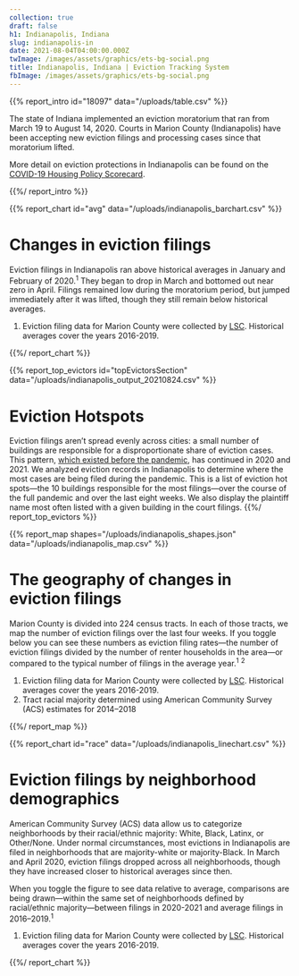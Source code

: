 ```yaml
---
collection: true
draft: false
h1: Indianapolis, Indiana
slug: indianapolis-in
date: 2021-08-04T04:00:00.000Z
twImage: /images/assets/graphics/ets-bg-social.png
title: Indianapolis, Indiana | Eviction Tracking System
fbImage: /images/assets/graphics/ets-bg-social.png
---
```


{{% report_intro id="18097" data="/uploads/table.csv" %}}





The state of Indiana implemented an eviction moratorium that ran from March 19 to August 14, 2020. Courts in Marion County (Indianapolis) have been accepting new eviction filings and processing cases since that moratorium lifted. 

More detail on eviction protections in Indianapolis can be found on the [COVID-19 Housing Policy Scorecard](https://evictionlab.org/covid-policy-scorecard/in/).





{{%/ report_intro %}}



{{% report_chart id="avg" data="/uploads/indianapolis_barchart.csv" %}}

# Changes in eviction filings

Eviction filings in Indianapolis ran above historical averages in January and February of 2020.<sup>1</sup> They began to drop in March and bottomed out near zero in April. Filings remained low during the moratorium period, but jumped immediately after it was lifted, though they still remain below historical averages.

1. Eviction filing data for Marion County were collected by [LSC](https://www.lsc.gov/). Historical averages cover the years 2016-2019.

{{%/ report_chart %}}



{{% report_top_evictors id="topEvictorsSection" data="/uploads/indianapolis_output_20210824.csv" %}}
# Eviction Hotspots

Eviction filings aren’t spread evenly across cities: a small number of buildings are responsible for a disproportionate share of eviction cases. This pattern, [which existed before the pandemic](https://evictionlab.org/top-evicting-landlords-drive-us-eviction-crisis/), has continued in 2020 and 2021. We analyzed eviction records in Indianapolis to determine where the most cases are being filed during the pandemic. This is a list of eviction hot spots—the 10 buildings responsible for the most filings—over the course of the full pandemic and over the last eight weeks. We also display the plaintiff name most often listed with a given building in the court filings.
{{%/ report_top_evictors %}}


{{% report_map shapes="/uploads/indianapolis_shapes.json" data="/uploads/indianapolis_map.csv" %}}





# The geography of changes in eviction filings

Marion County is divided into 224 census tracts. In each of those tracts, we map the number of eviction filings over the last four weeks. If you toggle below you can see these numbers as eviction filing rates—the number of eviction filings divided by the number of renter households in the area—or compared to the typical number of filings in the average year.<sup>1</sup> <sup>2</sup>

1. Eviction filing data for Marion County were collected by [LSC](https://www.lsc.gov/). Historical averages cover the years 2016-2019.
2. Tract racial majority determined using American Community Survey (ACS) estimates for 2014–2018





{{%/ report_map %}}



{{% report_chart id="race" data="/uploads/indianapolis_linechart.csv" %}}



# Eviction filings by neighborhood demographics

American Community Survey (ACS) data allow us to categorize neighborhoods by their racial/ethnic majority: White, Black, Latinx, or Other/None. Under normal circumstances, most evictions in Indianapolis are filed in neighborhoods that are majority-white or majority-Black. In March and April 2020, eviction filings dropped across all neighborhoods, though they have increased closer to historical averages since then. 

When you toggle the figure to see data relative to average, comparisons are being drawn—within the same set of neighborhoods defined by racial/ethnic majority—between filings in 2020-2021 and average filings in 2016–2019.<sup>1</sup>

1. Eviction filing data for Marion County were collected by [LSC](https://www.lsc.gov/). Historical averages cover the years 2016-2019.



{{%/ report_chart %}}